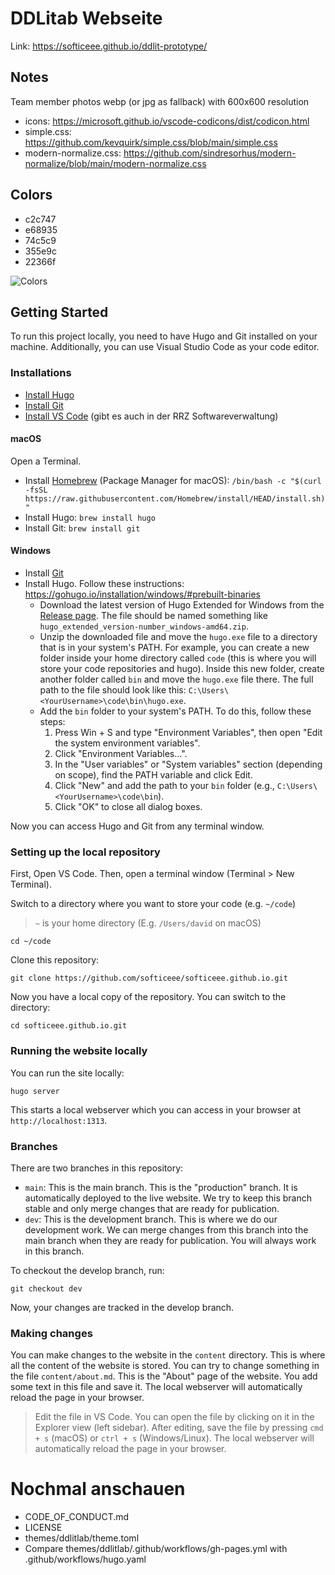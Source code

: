 # DDLitab Webseite

Link: https://softiceee.github.io/ddlit-prototype/

## Notes

Team member photos webp (or jpg as fallback) with 600x600 resolution

- icons: https://microsoft.github.io/vscode-codicons/dist/codicon.html
- simple.css: https://github.com/kevquirk/simple.css/blob/main/simple.css
- modern-normalize.css: https://github.com/sindresorhus/modern-normalize/blob/main/modern-normalize.css

## Colors

- c2c747
- e68935
- 74c5c9
- 355e9c
- 22366f

![Colors](static/meta/colors.png)

## Getting Started

To run this project locally, you need to have Hugo and Git installed on your machine. Additionally, you can use Visual Studio Code as your code editor.

### Installations

* [Install Hugo](https://gohugo.io/installation/)
* [Install Git](https://git-scm.com/book/en/v2/Getting-Started-Installing-Git)
* [Install VS Code](https://code.visualstudio.com/download) (gibt es auch in der RRZ Softwareverwaltung)

#### macOS

Open a Terminal.
* Install [Homebrew](https://brew.sh/) (Package Manager for macOS): ```/bin/bash -c "$(curl -fsSL https://raw.githubusercontent.com/Homebrew/install/HEAD/install.sh)"```
* Install Hugo: `brew install hugo`
* Install Git: `brew install git`

#### Windows

* Install [Git](https://git-scm.com/download/win)
* Install Hugo. Follow these instructions: https://gohugo.io/installation/windows/#prebuilt-binaries
    * Download the latest version of Hugo Extended for Windows from the [Release page](https://github.com/gohugoio/hugo/releases/latest). The file should be named something like `hugo_extended_version-number_windows-amd64.zip`.
    * Unzip the downloaded file and move the `hugo.exe` file to a directory that is in your system's PATH. For example, you can create a new folder inside your home directory called `code` (this is where you will store your code repositories and hugo). Inside this new folder, create another folder called `bin` and move the `hugo.exe` file there. The full path to the file should look like this: `C:\Users\<YourUsername>\code\bin\hugo.exe`.
    * Add the `bin` folder to your system's PATH. To do this, follow these steps:
        1. Press Win + S and type "Environment Variables", then open "Edit the system environment variables".
        2. Click "Environment Variables...".
        3. In the "User variables" or "System variables" section (depending on scope), find the PATH variable and click Edit.
        4. Click "New" and add the path to your `bin` folder (e.g., `C:\Users\<YourUsername>\code\bin`).
        5. Click "OK" to close all dialog boxes.

Now you can access Hugo and Git from any terminal window.

### Setting up the local repository

First, Open VS Code. Then, open a terminal window (Terminal > New Terminal).

Switch to a directory where you want to store your code (e.g. `~/code`)

> `~` is your home directory (E.g. `/Users/david` on macOS)

```cd ~/code```

Clone this repository:

```git clone https://github.com/softiceee/softiceee.github.io.git```

Now you have a local copy of the repository. You can switch to the directory:

```cd softiceee.github.io.git```

### Running the website locally

You can run the site locally:

```hugo server```

This starts a local webserver which you can access in your browser at `http://localhost:1313`.

### Branches

There are two branches in this repository:
- `main`: This is the main branch. This is the "production" branch. It is automatically deployed to the live website. We try to keep this branch stable and only merge changes that are ready for publication.
- `dev`: This is the development branch. This is where we do our development work. We can merge changes from this branch into the main branch when they are ready for publication. You will always work in this branch.

To checkout the develop branch, run:

```git checkout dev```

Now, your changes are tracked in the develop branch.

### Making changes

You can make changes to the website in the `content` directory. This is where all the content of the website is stored. You can try to change something in the file `content/about.md`. This is the "About" page of the website. You add some text in this file and save it. The local webserver will automatically reload the page in your browser.

> Edit the file in VS Code. You can open the file by clicking on it in the Explorer view (left sidebar). After editing, save the file by pressing `cmd + s` (macOS) or `ctrl + s` (Windows/Linux). The local webserver will automatically reload the page in your browser.

# Nochmal anschauen
- CODE_OF_CONDUCT.md
- LICENSE
- themes/ddlitlab/theme.toml
- Compare themes/ddlitlab/.github/workflows/gh-pages.yml with .github/workflows/hugo.yaml
